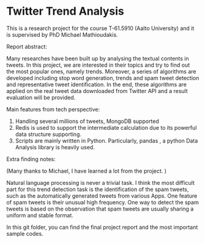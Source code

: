 Twitter Trend Analysis
=============

This is a research project for the course T-61.5910 (Aalto University) and it is supervised by PhD Michael Mathioudakis.

Report abstract:

Many researches have been built up by analysing the textual contents in tweets. In this project, we are interested in their topics and try to find out the most popular ones, namely trends. Moreover, a series of algorithms are developed including stop word generation,
trends and spam tweet detection and representative tweet identification. In the end, these algorithms are applied on the real tweet data downloaded from Twitter API and a result evaluation will be provided. 

Main features from tech perspective:
1. Handling several millions of tweets, MongoDB supported
2. Redis is used to support the intermediate calculation due to its powerful data structure supporting. 
3. Scripts are mainly written in Python. Particularly, pandas , a python Data Analysis library is heavily used. 

Extra finding notes:

(Many thanks to Michael, I have learned a lot from the project. )

Natural language processing is never a trivial task. I think the most difficult part for this trend detection task is the identification of the spam tweets, such as the automatically generated tweets from various Apps. One feature of spam tweets is their unusual high frequency. One way to detect the spam tweets is based on the observation that spam tweets are usually sharing a uniform and stable format.

In this git folder, you can find the final project report and the most important sample codes. 

